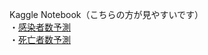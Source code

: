 Kaggle Notebook（こちらの方が見やすいです）<br>
・[感染者数予測](https://www.kaggle.com/yshiml/covid19-infection)<br>
・[死亡者数予測](https://www.kaggle.com/yshiml/covid19-deaths)
